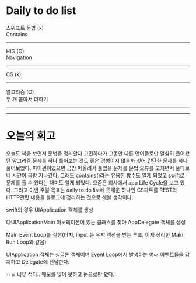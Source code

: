 # Daily to do list
스위프트 문법 (x)   
Contains
- - -
HIG (O)   
Navigation
-- - -
CS (x)   

- - -
알고리즘 (O)   
두 개 뽑아서 더하기
- - -
---------
# 오늘의 회고
오늘도 책을 보면서 문법을 정리할까 고민하다가 그동안 다른 언어들로만 열심히 풀어왔던 알고리즘 문제를 하나 풀어보는 것도 좋은 경험이지 않을까 싶어 간단한 문제를 하나 풀어보았다.
파이썬이였으면 금방 떠올려서 풀었을 문제를 문법 오류를 고치면서 풀다보니 시간이 금방 지나갔다. 그래도 contains()라는 유용한 함수도 알게 되었고 swift로 문제를 풀 수 있다는 재미도 알게 되었다.
요즘은 회사에서 app Life Cycle을 보고 있다. 그리고 이번 주말 목표는 daily to do list에 못채운 하나인 CS파트를 REST와 HTTP관련 내용을 블로그에 정리하는 것으로 해볼 생각이다.

swift의 경우 UIApplication 객체를 생성

@UIApplicationMain 어노테이션이 있는 클래스를 찾아 AppDelegate 객체를 생성

Main Event Loop를 실행(터치, input 등 유저 액션을 받는 루프, 어제 정리한 Main Run Loop와 같음)

UIApplication 객체는 싱글톤 객체이며 Event Loop에서 발생하는 여러 이벤트들을 감지하고 Delegate에 전달한다.

ㅠㅠ 너무 적다.. 메모를 많이 못하고 눈으로만 봤다..
